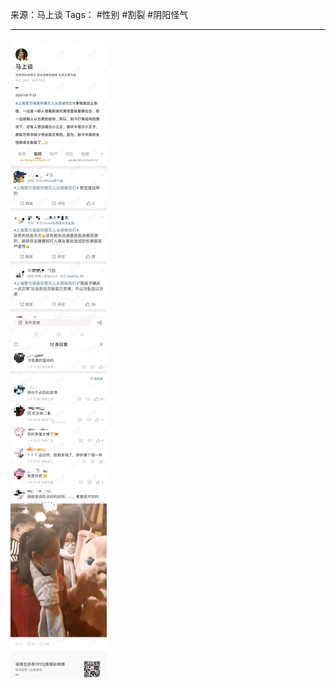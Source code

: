 来源：马上谈
Tags： #性别 #割裂 #阴阳怪气
***
![](https://raw.githubusercontent.com/bluntvoice/mypic/main/img-16731816111214855690927806780.jpg)